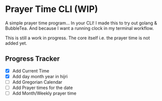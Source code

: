 # Prayer Time CLI (WIP)

A simple prayer time program... In your CLI!
I made this to try out golang & BubbleTea. And because I want a running clock in my terminal workflow.

This is still a work in progress. The core itself i.e. the prayer time is not added yet.

## Progress Tracker

- [x] Add Current Time
- [x] Add day month year in hijri
- [ ] Add Gregorian Calendar
- [ ] Add Prayer times for the date
- [ ] Add Month/Weekly prayer time
